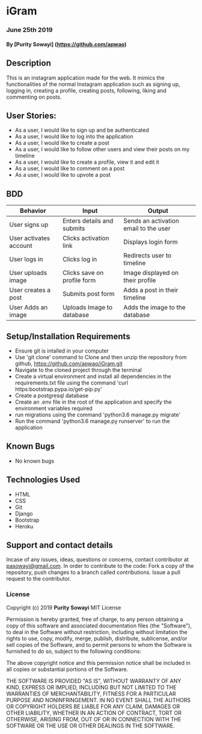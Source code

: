 # iGram
### June 25th 2019
#### By **[Purity Sowayi]** (https://github.com/apwao)
## Description
This is an instagram application made for the web. It mimics the functionalities of the normal Instagram application such as signing up, logging in, creating a profile, creating posts, following, liking and commenting on posts.
## User Stories:
* As a user, I would like to sign up and be authenticated
* As a user, I would like to log into the application
* As a user, I would like to create a post
* As a user, I would like to follow other users and view their posts on my timeline
* As a user, I would like to create a profile, view it and edit it
* As a user, I would like to comment on a post
* As a user, I would like to upvote a post
## BDD
|Behavior                      |Input                       |Output
|------------------------------|----------------------------|----------------------------------------
|User signs up                 | Enters details and submits | Sends an activation email to the user
|User activates account        | Clicks activation link     | Displays login form
|User logs in                  | Clicks log in              | Redirects user to timeline
|User uploads image            | Clicks save on profile form| Image displayed on their profile
|User creates a post           | Submits post form          | Adds a post in their timeline
|User Adds an image            | Uploads Image to database  | Adds the image to the database
## Setup/Installation Requirements
* Ensure git is intalled in your computer
* Use 'git clone' command to Clone and then unzip the repository from github, https://github.com/apwao/iGram.git
* Navigate to the cloned project through the terminal
* Create a virtual environment and install all dependencies in the requirements.txt file using the command 'curl https:bootstrap.pypa.io/get-pip.py'
* Create a postgresql database
* Create an .env file in the root of the application and specify the environment variables required
* run migrations using the command 'python3.6 manage.py migrate'
* Run the command 'python3.6 manage.py runserver' to run the application
## Known Bugs
* No known bugs
## Technologies Used
* HTML
* CSS
* Git
* Django
* Bootstrap
* Heroku
## Support and contact details
Incase of any issues, ideas, questions or concerns, contact contributor at pasowayi@gmail.com.
In order to contribute to the code: Fork a copy of the repository, push changes to a branch called contributions. Issue a pull request to the contributor.
### License
Copyright (c) 2019 **Purity Sowayi**
MIT License

Permission is hereby granted, free of charge, to any person obtaining a copy
of this software and associated documentation files (the "Software"), to deal
in the Software without restriction, including without limitation the rights
to use, copy, modify, merge, publish, distribute, sublicense, and/or sell
copies of the Software, and to permit persons to whom the Software is
furnished to do so, subject to the following conditions:

The above copyright notice and this permission notice shall be included in all
copies or substantial portions of the Software.

THE SOFTWARE IS PROVIDED "AS IS", WITHOUT WARRANTY OF ANY KIND, EXPRESS OR
IMPLIED, INCLUDING BUT NOT LIMITED TO THE WARRANTIES OF MERCHANTABILITY,
FITNESS FOR A PARTICULAR PURPOSE AND NONINFRINGEMENT. IN NO EVENT SHALL THE
AUTHORS OR COPYRIGHT HOLDERS BE LIABLE FOR ANY CLAIM, DAMAGES OR OTHER
LIABILITY, WHETHER IN AN ACTION OF CONTRACT, TORT OR OTHERWISE, ARISING FROM,
OUT OF OR IN CONNECTION WITH THE SOFTWARE OR THE USE OR OTHER DEALINGS IN THE
SOFTWARE.
